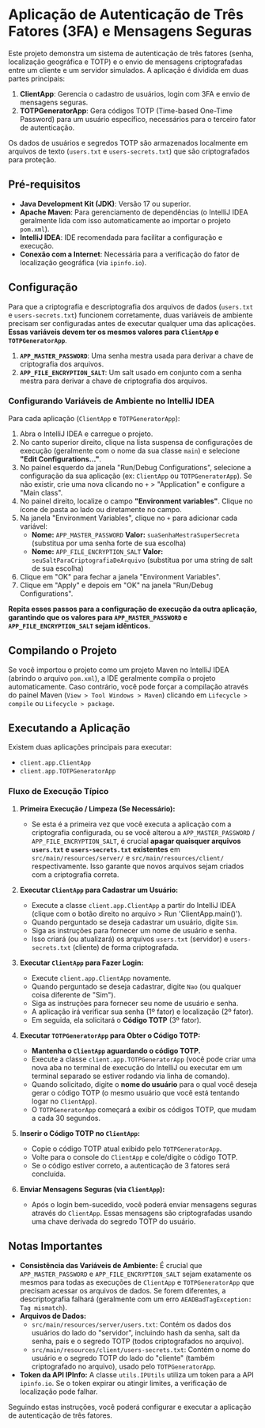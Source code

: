 # Aplicação de Autenticação de Três Fatores (3FA) e Mensagens Seguras

Este projeto demonstra um sistema de autenticação de três fatores (senha, localização geográfica e TOTP) e o envio de mensagens criptografadas entre um cliente e um servidor simulados. A aplicação é dividida em duas partes principais:

1.  **ClientApp**: Gerencia o cadastro de usuários, login com 3FA e envio de mensagens seguras.
2.  **TOTPGeneratorApp**: Gera códigos TOTP (Time-based One-Time Password) para um usuário específico, necessários para o terceiro fator de autenticação.

Os dados de usuários e segredos TOTP são armazenados localmente em arquivos de texto (`users.txt` e `users-secrets.txt`) que são criptografados para proteção.

## Pré-requisitos

* **Java Development Kit (JDK)**: Versão 17 ou superior.
* **Apache Maven**: Para gerenciamento de dependências (o IntelliJ IDEA geralmente lida com isso automaticamente ao importar o projeto `pom.xml`).
* **IntelliJ IDEA**: IDE recomendada para facilitar a configuração e execução.
* **Conexão com a Internet**: Necessária para a verificação do fator de localização geográfica (via `ipinfo.io`).

## Configuração

Para que a criptografia e descriptografia dos arquivos de dados (`users.txt` e `users-secrets.txt`) funcionem corretamente, duas variáveis de ambiente precisam ser configuradas antes de executar qualquer uma das aplicações. **Essas variáveis devem ter os mesmos valores para `ClientApp` e `TOTPGeneratorApp`**.

1.  **`APP_MASTER_PASSWORD`**: Uma senha mestra usada para derivar a chave de criptografia dos arquivos.
2.  **`APP_FILE_ENCRYPTION_SALT`**: Um salt usado em conjunto com a senha mestra para derivar a chave de criptografia dos arquivos.

### Configurando Variáveis de Ambiente no IntelliJ IDEA

Para cada aplicação (`ClientApp` e `TOTPGeneratorApp`):

1.  Abra o IntelliJ IDEA e carregue o projeto.
2.  No canto superior direito, clique na lista suspensa de configurações de execução (geralmente com o nome da sua classe `main`) e selecione **"Edit Configurations..."**.
3.  No painel esquerdo da janela "Run/Debug Configurations", selecione a configuração da sua aplicação (ex: `ClientApp` ou `TOTPGeneratorApp`). Se não existir, crie uma nova clicando no `+` > "Application" e configure a "Main class".
4.  No painel direito, localize o campo **"Environment variables"**. Clique no ícone de pasta ao lado ou diretamente no campo.
5.  Na janela "Environment Variables", clique no `+` para adicionar cada variável:
    * **Nome:** `APP_MASTER_PASSWORD`
      **Valor:** `suaSenhaMestraSuperSecreta` (substitua por uma senha forte de sua escolha)
    * **Nome:** `APP_FILE_ENCRYPTION_SALT`
      **Valor:** `seuSaltParaCriptografiaDeArquivo` (substitua por uma string de salt de sua escolha)
6.  Clique em "OK" para fechar a janela "Environment Variables".
7.  Clique em "Apply" e depois em "OK" na janela "Run/Debug Configurations".

**Repita esses passos para a configuração de execução da outra aplicação, garantindo que os valores para `APP_MASTER_PASSWORD` e `APP_FILE_ENCRYPTION_SALT` sejam idênticos.**

## Compilando o Projeto

Se você importou o projeto como um projeto Maven no IntelliJ IDEA (abrindo o arquivo `pom.xml`), a IDE geralmente compila o projeto automaticamente. Caso contrário, você pode forçar a compilação através do painel Maven (`View > Tool Windows > Maven`) clicando em `Lifecycle > compile` ou `Lifecycle > package`.

## Executando a Aplicação

Existem duas aplicações principais para executar:

* `client.app.ClientApp`
* `client.app.TOTPGeneratorApp`

### Fluxo de Execução Típico

1.  **Primeira Execução / Limpeza (Se Necessário):**
    * Se esta é a primeira vez que você executa a aplicação com a criptografia configurada, ou se você alterou a `APP_MASTER_PASSWORD` / `APP_FILE_ENCRYPTION_SALT`, é crucial **apagar quaisquer arquivos `users.txt` e `users-secrets.txt` existentes** em `src/main/resources/server/` e `src/main/resources/client/` respectivamente. Isso garante que novos arquivos sejam criados com a criptografia correta.

2.  **Executar `ClientApp` para Cadastrar um Usuário:**
    * Execute a classe `client.app.ClientApp` a partir do IntelliJ IDEA (clique com o botão direito no arquivo > Run 'ClientApp.main()').
    * Quando perguntado se deseja cadastrar um usuário, digite `Sim`.
    * Siga as instruções para fornecer um nome de usuário e senha.
    * Isso criará (ou atualizará) os arquivos `users.txt` (servidor) e `users-secrets.txt` (cliente) de forma criptografada.

3.  **Executar `ClientApp` para Fazer Login:**
    * Execute `client.app.ClientApp` novamente.
    * Quando perguntado se deseja cadastrar, digite `Nao` (ou qualquer coisa diferente de "Sim").
    * Siga as instruções para fornecer seu nome de usuário e senha.
    * A aplicação irá verificar sua senha (1º fator) e localização (2º fator).
    * Em seguida, ela solicitará o **Código TOTP** (3º fator).

4.  **Executar `TOTPGeneratorApp` para Obter o Código TOTP:**
    * **Mantenha o `ClientApp` aguardando o código TOTP.**
    * Execute a classe `client.app.TOTPGeneratorApp` (você pode criar uma nova aba no terminal de execução do IntelliJ ou executar em um terminal separado se estiver rodando via linha de comando).
    * Quando solicitado, digite o **nome do usuário** para o qual você deseja gerar o código TOTP (o mesmo usuário que você está tentando logar no `ClientApp`).
    * O `TOTPGeneratorApp` começará a exibir os códigos TOTP, que mudam a cada 30 segundos.

5.  **Inserir o Código TOTP no `ClientApp`:**
    * Copie o código TOTP atual exibido pelo `TOTPGeneratorApp`.
    * Volte para o console do `ClientApp` e cole/digite o código TOTP.
    * Se o código estiver correto, a autenticação de 3 fatores será concluída.

6.  **Enviar Mensagens Seguras (via `ClientApp`):**
    * Após o login bem-sucedido, você poderá enviar mensagens seguras através do `ClientApp`. Essas mensagens são criptografadas usando uma chave derivada do segredo TOTP do usuário.

## Notas Importantes

* **Consistência das Variáveis de Ambiente:** É crucial que `APP_MASTER_PASSWORD` e `APP_FILE_ENCRYPTION_SALT` sejam exatamente os mesmos para todas as execuções de `ClientApp` e `TOTPGeneratorApp` que precisam acessar os arquivos de dados. Se forem diferentes, a descriptografia falhará (geralmente com um erro `AEADBadTagException: Tag mismatch`).
* **Arquivos de Dados:**
    * `src/main/resources/server/users.txt`: Contém os dados dos usuários do lado do "servidor", incluindo hash da senha, salt da senha, país e o segredo TOTP (todos criptografados no arquivo).
    * `src/main/resources/client/users-secrets.txt`: Contém o nome do usuário e o segredo TOTP do lado do "cliente" (também criptografado no arquivo), usado pelo `TOTPGeneratorApp`.
* **Token da API IPInfo:** A classe `utils.IPUtils` utiliza um token para a API `ipinfo.io`. Se o token expirar ou atingir limites, a verificação de localização pode falhar.

Seguindo estas instruções, você poderá configurar e executar a aplicação de autenticação de três fatores.